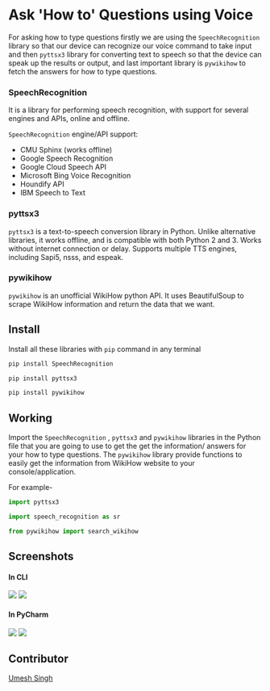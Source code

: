 # Ask 'How to' Questions using Voice

For asking how to type questions firstly we are using the `SpeechRecognition` library so that our device can recognize our voice command to take input and then `pyttsx3` library for converting text to speech so that the device can speak up the results or output, and last important library is `pywikihow` to fetch the answers for how to type questions. 

### SpeechRecognition

It is a library for performing speech recognition, with support for several engines and APIs, online and offline.

`SpeechRecognition` engine/API support:

- CMU Sphinx (works offline)
- Google Speech Recognition
- Google Cloud Speech API
- Microsoft Bing Voice Recognition
- Houndify API
- IBM Speech to Text

### pyttsx3 

`pyttsx3` is a text-to-speech conversion library in Python. Unlike alternative libraries, it works offline, and is compatible with both Python 2 and 3. Works without internet connection or delay. Supports multiple TTS engines, including Sapi5, nsss, and espeak.

### pywikihow

`pywikihow` is an unofficial WikiHow python API. It uses BeautifulSoup to scrape WikiHow information and return the data that we want.

## Install

Install all these libraries with `pip` command in any terminal

```python
pip install SpeechRecognition

pip install pyttsx3

pip install pywikihow
```

## Working

Import the `SpeechRecognition` , `pyttsx3` and `pywikihow` libraries in the Python file that you are going to use to get the get the information/ answers for your how to type questions. The `pywikihow` library provide functions to easily get the information from WikiHow website to your console/application.

For example-

```python
import pyttsx3                                      

import speech_recognition as sr                     

from pywikihow import search_wikihow                
```

## Screenshots

#### In CLI

<img src="https://github.com/Umesh-01/Rotten-Scripts/blob/patch-2/Python/Ask_How_To_Qus_using_Voice/Images/howtoqus3.png">

<img src="https://github.com/Umesh-01/Rotten-Scripts/blob/patch-2/Python/Ask_How_To_Qus_using_Voice/Images/howtoqus4.png">

#### In PyCharm

<img src="https://github.com/Umesh-01/Rotten-Scripts/blob/patch-2/Python/Ask_How_To_Qus_using_Voice/Images/howtoqus1.png">

<img src="https://github.com/Umesh-01/Rotten-Scripts/blob/patch-2/Python/Ask_How_To_Qus_using_Voice/Images/howtoqus2.png">

## Contributor
<a href="https://github.com/Umesh-01">Umesh Singh</a>
